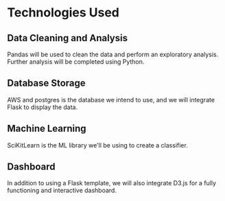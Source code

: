 # Technologies Used
## Data Cleaning and Analysis
Pandas will be used to clean the data and perform an exploratory analysis. Further analysis will be completed using Python.

## Database Storage
AWS and postgres is the database we intend to use, and we will integrate Flask to display the data.

## Machine Learning
SciKitLearn is the ML library we'll be using to create a classifier. 

## Dashboard
In addition to using a Flask template, we will also integrate D3.js for a fully functioning and interactive dashboard. 